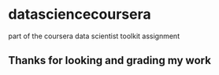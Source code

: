 # datasciencecoursera
part of the coursera data scientist toolkit assignment

## Thanks for looking and grading my work
